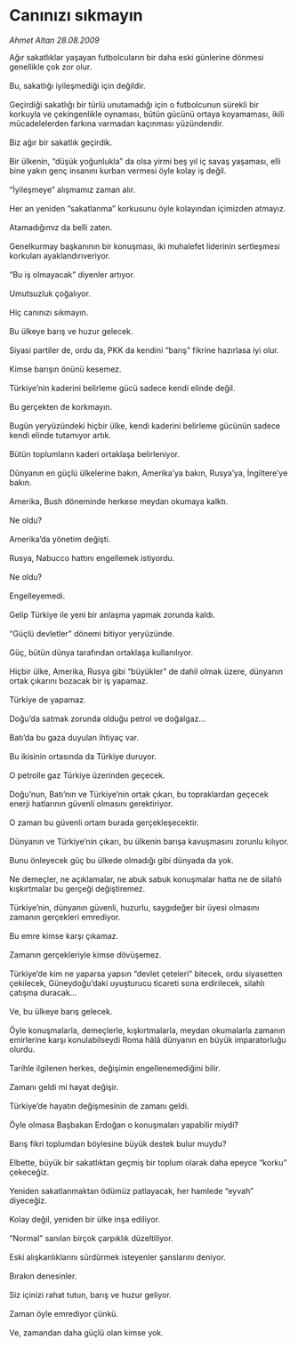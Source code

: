 # Canınızı sıkmayın

*Ahmet Altan 28.08.2009*

<div class="taraf_structure_2col_1zq">
<div class="margen_n">



 <p>Ağır sakatlıklar yaşayan futbolcuların bir daha eski günlerine dönmesi genellikle çok zor olur. <br/><br/>Bu, sakatlığı iyileşmediği için değildir. <br/><br/>Geçirdiği sakatlığı bir türlü unutamadığı için o futbolcunun sürekli bir korkuyla ve çekingenlikle oynaması, bütün gücünü ortaya koyamaması, ikili mücadelelerden farkına varmadan kaçınması yüzündendir. <br/><br/>Biz ağır bir sakatlık geçirdik. <br/><br/>Bir ülkenin, “düşük yoğunlukla” da olsa yirmi beş yıl iç savaş yaşaması, elli bine yakın genç insanını kurban vermesi öyle kolay iş değil. <br/><br/>“İyileşmeye” alışmamız zaman alır. <br/><br/>Her an yeniden “sakatlanma” korkusunu öyle kolayından içimizden atmayız. <br/><br/>Atamadığımız da belli zaten. <br/><br/>Genelkurmay başkanının bir konuşması, iki muhalefet liderinin sertleşmesi korkuları ayaklandırıveriyor. <br/><br/>“Bu iş olmayacak” diyenler artıyor. <br/><br/>Umutsuzluk çoğalıyor. <br/><br/>Hiç canınızı sıkmayın. <br/><br/>Bu ülkeye barış ve huzur gelecek. <br/><br/>Siyasi partiler de, ordu da, PKK da kendini “barış” fikrine hazırlasa iyi olur. <br/><br/>Kimse barışın önünü kesemez. <br/><br/>Türkiye’nin kaderini belirleme gücü sadece kendi elinde değil. <br/><br/>Bu gerçekten de korkmayın. <br/><br/>Bugün yeryüzündeki hiçbir ülke, kendi kaderini belirleme gücünün sadece kendi elinde tutamıyor artık. <br/><br/>Bütün toplumların kaderi ortaklaşa belirleniyor. <br/><br/>Dünyanın en güçlü ülkelerine bakın, Amerika’ya bakın, Rusya’ya, İngiltere’ye bakın. <br/><br/>Amerika, Bush döneminde herkese meydan okumaya kalktı. <br/><br/>Ne oldu? <br/><br/>Amerika’da yönetim değişti. <br/><br/>Rusya, Nabucco hattını engellemek istiyordu. <br/><br/>Ne oldu? <br/><br/>Engelleyemedi. <br/><br/>Gelip Türkiye ile yeni bir anlaşma yapmak zorunda kaldı. <br/><br/>“Güçlü devletler” dönemi bitiyor yeryüzünde. <br/><br/>Güç, bütün dünya tarafından ortaklaşa kullanılıyor. <br/><br/>Hiçbir ülke, Amerika, Rusya gibi “büyükler” de dahil olmak üzere, dünyanın ortak çıkarını bozacak bir iş yapamaz. <br/><br/>Türkiye de yapamaz. <br/><br/>Doğu’da satmak zorunda olduğu petrol ve doğalgaz... <br/><br/>Batı’da bu gaza duyulan ihtiyaç var. <br/><br/>Bu ikisinin ortasında da Türkiye duruyor. <br/><br/>O petrolle gaz Türkiye üzerinden geçecek. <br/><br/>Doğu’nun, Batı’nın ve Türkiye’nin ortak çıkarı, bu topraklardan geçecek enerji hatlarının güvenli olmasını gerektiriyor. <br/><br/>O zaman bu güvenli ortam burada gerçekleşecektir. <br/><br/>Dünyanın ve Türkiye’nin çıkarı, bu ülkenin barışa kavuşmasını zorunlu kılıyor. <br/><br/>Bunu önleyecek güç bu ülkede olmadığı gibi dünyada da yok. <br/><br/>Ne demeçler, ne açıklamalar, ne abuk sabuk konuşmalar hatta ne de silahlı kışkırtmalar bu gerçeği değiştiremez. <br/><br/>Türkiye’nin, dünyanın güvenli, huzurlu, saygıdeğer bir üyesi olmasını zamanın gerçekleri emrediyor. <br/><br/>Bu emre kimse karşı çıkamaz. <br/><br/>Zamanın gerçekleriyle kimse dövüşemez. <br/><br/>Türkiye’de kim ne yaparsa yapsın “devlet çeteleri” bitecek, ordu siyasetten çekilecek, Güneydoğu’daki uyuşturucu ticareti sona erdirilecek, silahlı çatışma duracak... <br/><br/>Ve, bu ülkeye barış gelecek. <br/><br/>Öyle konuşmalarla, demeçlerle, kışkırtmalarla, meydan okumalarla zamanın emirlerine karşı konulabilseydi Roma hâlâ dünyanın en büyük imparatorluğu olurdu. <br/><br/>Tarihle ilgilenen herkes, değişimin engellenemediğini bilir. <br/><br/>Zamanı geldi mi hayat değişir. <br/><br/>Türkiye’de hayatın değişmesinin de zamanı geldi. <br/><br/>Öyle olmasa Başbakan Erdoğan o konuşmaları yapabilir miydi? <br/><br/>Barış fikri toplumdan böylesine büyük destek bulur muydu? <br/><br/>Elbette, büyük bir sakatlıktan geçmiş bir toplum olarak daha epeyce “korku” çekeceğiz. <br/><br/>Yeniden sakatlanmaktan ödümüz patlayacak, her hamlede “eyvah” diyeceğiz. <br/><br/>Kolay değil, yeniden bir ülke inşa ediliyor. <br/><br/>“Normal” sanılan birçok çarpıklık düzeltiliyor. <br/><br/>Eski alışkanlıklarını sürdürmek isteyenler şanslarını deniyor. <br/><br/>Bırakın denesinler. <br/><br/>Siz içinizi rahat tutun, barış ve huzur geliyor. <br/><br/>Zaman öyle emrediyor çünkü. <br/><br/>Ve, zamandan daha güçlü olan kimse yok.</p>
<br/>
<br/>
<br/>



<br/>


<div id="taraf_not">
</div>

</div>


</div>
